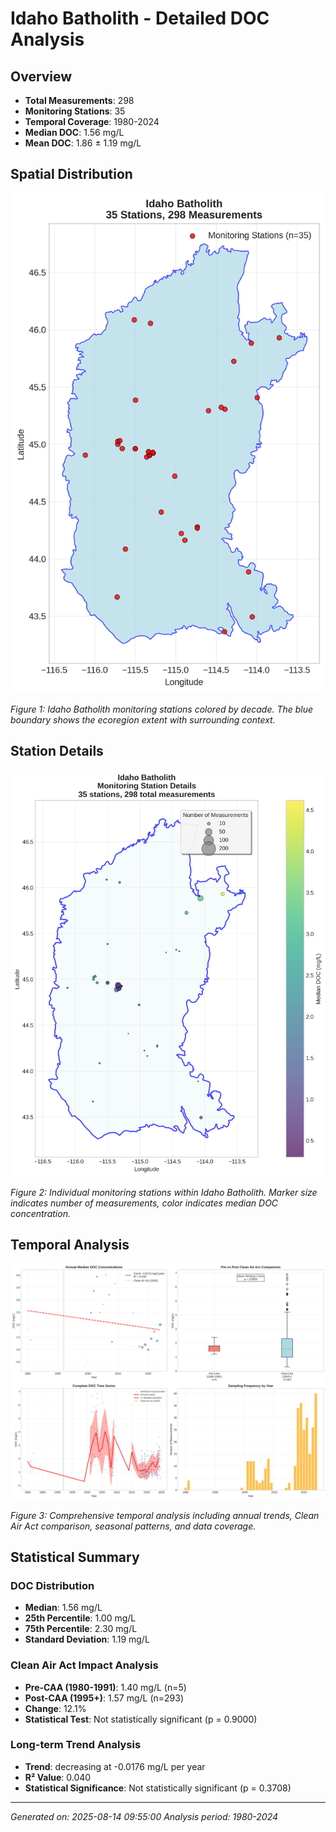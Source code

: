 # Idaho Batholith - Detailed DOC Analysis

## Overview
- **Total Measurements**: 298
- **Monitoring Stations**: 35
- **Temporal Coverage**: 1980-2024
- **Median DOC**: 1.56 mg/L
- **Mean DOC**: 1.86 ± 1.19 mg/L

## Spatial Distribution

![Ecoregion Overview](Idaho_Batholith_overview_map.png)

*Figure 1: Idaho Batholith monitoring stations colored by decade. The blue boundary shows the ecoregion extent with surrounding context.*

## Station Details

![Station Details](Idaho_Batholith_stations.png)

*Figure 2: Individual monitoring stations within Idaho Batholith. Marker size indicates number of measurements, color indicates median DOC concentration.*

## Temporal Analysis

![Time Series Analysis](Idaho_Batholith_timeseries.png)

*Figure 3: Comprehensive temporal analysis including annual trends, Clean Air Act comparison, seasonal patterns, and data coverage.*

## Statistical Summary

### DOC Distribution
- **Median**: 1.56 mg/L
- **25th Percentile**: 1.00 mg/L  
- **75th Percentile**: 2.30 mg/L
- **Standard Deviation**: 1.19 mg/L

### Clean Air Act Impact Analysis

- **Pre-CAA (1980-1991)**: 1.40 mg/L (n=5)
- **Post-CAA (1995+)**: 1.57 mg/L (n=293)
- **Change**: 12.1%
- **Statistical Test**: Not statistically significant (p = 0.9000)

### Long-term Trend Analysis

- **Trend**: decreasing at -0.0176 mg/L per year
- **R² Value**: 0.040
- **Statistical Significance**: Not statistically significant (p = 0.3708)


---
*Generated on: 2025-08-14 09:55:00*
*Analysis period: 1980-2024*
